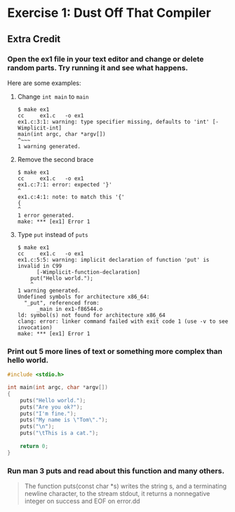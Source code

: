 # Exercise 1: Dust Off That Compiler
## Extra Credit
### Open the ex1 file in your text editor and change or delete random parts. Try running it and see what happens.
Here are some examples:  

1. Change `int main` to `main`

    ```
    $ make ex1
    cc     ex1.c   -o ex1
    ex1.c:3:1: warning: type specifier missing, defaults to 'int' [-Wimplicit-int]
    main(int argc, char *argv[])
    ^~~~
    1 warning generated.
    ```
2. Remove the second brace

    ```
    $ make ex1
    cc     ex1.c   -o ex1
    ex1.c:7:1: error: expected '}'
    ^
    ex1.c:4:1: note: to match this '{'
    {
    ^
    1 error generated.
    make: *** [ex1] Error 1
    ```
3. Type `put` instead of `puts`

    ```
    $ make ex1
    cc     ex1.c   -o ex1
    ex1.c:5:5: warning: implicit declaration of function 'put' is invalid in C99
          [-Wimplicit-function-declaration]
        put("Hello world.");
        ^
    1 warning generated.
    Undefined symbols for architecture x86_64:
      "_put", referenced from:
          _main in ex1-f86544.o
    ld: symbol(s) not found for architecture x86_64
    clang: error: linker command failed with exit code 1 (use -v to see invocation)
    make: *** [ex1] Error 1
    ```
    
### Print out 5 more lines of text or something more complex than hello world.
```c
#include <stdio.h>

int main(int argc, char *argv[])
{
    puts("Hello world.");
    puts("Are you ok?");
    puts("I'm fine.");
    puts("My name is \"Tom\".");
    puts("\n");
    puts("\tThis is a cat.");
    
    return 0;
}
```
### Run man 3 puts and read about this function and many others.
> The function puts(const char *s) writes the string s, and a terminating newline character, to the stream stdout, it returns a nonnegative integer on success and EOF on error.dd
